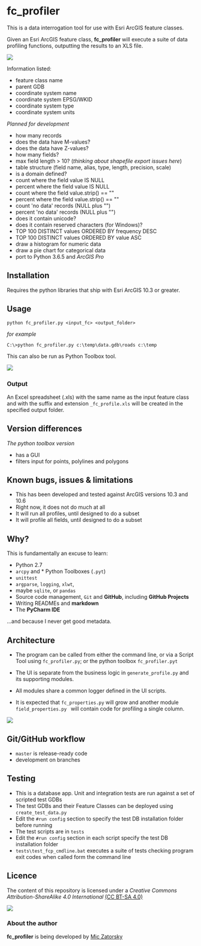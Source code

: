 # fc_profiler

This is a data interrogation tool for use with Esri ArcGIS feature classes.

Given an Esri ArcGIS feature class, **fc_profiler** will execute a suite of data profiling functions, outputting the results to an XLS file.

![](https://www.lucidchart.com/publicSegments/view/de4245bf-2ca4-4512-8165-4edbee306e3b/image.png)

Information listed:
* feature class name
* parent GDB
* coordinate system name
* coordinate system EPSG/WKID
* coordinate system type
* coordinate system units

_Planned for development_

 
* how many records
* does the data have M-values?
* does the data have Z-values?
* how many fields?
* max field length > 10? (_thinking about shapefile export issues here_)
* table structure (field name, alias, type, length, precision, scale)
* is a domain defined?
* count where the field value IS NULL
* percent where the field value IS NULL
* count where the field value.strip() == ""
* percent where the field value.strip() == ""
* count 'no data' records (NULL plus "")  
* percent 'no data' records (NULL plus "")
* does it contain unicode?
* does it contain reserved characters (for Windows)?
* TOP 100 DISTINCT values ORDERED BY frequency DESC
* TOP 100 DISTINCT values ORDERED BY value ASC
* draw a histogram for numeric data
* draw a pie chart for categorical data 
* port to Python 3.6.5 and *ArcGIS Pro*
&nbsp;

## Installation
Requires the python libraries that ship with Esri ArcGIS 10.3 or greater.
&nbsp;

## Usage
```
python fc_profiler.py <input_fc> <output_folder>
```

_for example_
```
C:\>python fc_profiler.py c:\temp\data.gdb\roads c:\temp
```

This can also be run as Python Toolbox tool.

![](https://www.lucidchart.com/publicSegments/view/3c1eea03-7cec-45dc-bed8-49b76b92ac7a/image.png)
&nbsp;

### Output
An Excel spreadsheet (.xls) with the same name as the input feature class and with the suffix and extension ```_fc_profile.xls``` will be created in the specified output folder. 
&nbsp;

## Version differences
_The python toolbox version_
* has a GUI
* filters input for points, polylines and polygons 

## Known bugs, issues & limitations
* This has been developed and tested against ArcGIS versions 10.3 and 10.6
* Right now, it does not do much at all
* It will run all profiles, until designed to do a subset
* It will profile all fields, until designed to do a subset
&nbsp;

## Why?
This is fundamentally an excuse to learn:
* Python 2.7 
* ```arcpy``` and * Python Toolboxes (```.pyt```)
* ```unittest```
* ```argparse```, ```logging```, ```xlwt```,
* maybe ```sqlite```, or ```pandas```
* Source code management, ```Git``` and **GitHub**, including **GitHub Projects** 
* Writing READMEs and **markdown**
* The **PyCharm IDE**

...and because I never get good metadata.
&nbsp;

## Architecture
* The program can be called from either the command line, or via a Script Tool using ```fc_profiler.py```; or the python toolbox  ```fc_profiler.pyt```

* The UI is separate from the business logic in ```generate_profile.py``` and its supporting modules. 

* All modules share a common logger defined in the UI scripts.

* It is expected that ```fc_properties.py``` will grow and another module ```field_properties.py ``` will contain code for profiling a single column.

![](https://www.lucidchart.com/publicSegments/view/552e52aa-4b6d-4200-9a65-e5b96fc0b415/image.png)


## Git/GitHub workflow
* ```master``` is release-ready code
* development on branches

## Testing
* This is a database app.  Unit and integration tests are run against a set of scripted test GDBs
* The test GDBs and their Feature Classes can be deployed using ```create_test_data.py```   
* Edit the ```#run config``` section to specify the test DB installation folder  before running
* The test scripts are in ```tests```
* Edit the ```#run config``` section in each script specify the test DB installation folder
* ```tests\test_fcp_cmdline.bat``` executes a suite of tests checking program exit codes when called form the command line 

## Licence
The content of this repository is licensed under a _Creative Commons Attribution-ShareAlike 4.0 International_ [(CC BT-SA 4.0)](https://creativecommons.org/licenses/by-sa/4.0/)

![](https://i.creativecommons.org/l/by-sa/4.0/88x31.png)


### About the author
**fc_profiler** is being developed by [Mic Zatorsky](https://www.linkedin.com/in/michaelzatorsky)

